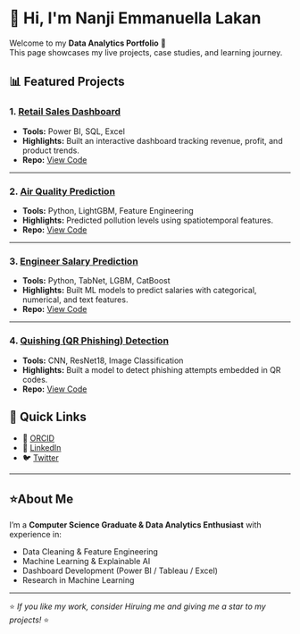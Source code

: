 # 👋 Hi, I'm Nanji Emmanuella Lakan

Welcome to my **Data Analytics Portfolio** 🚀  
This page showcases my live projects, case studies, and learning journey. 


## 📊 Featured Projects

### 1. [Retail Sales Dashboard](https://your-live-link-here.com)
- **Tools:** Power BI, SQL, Excel  
- **Highlights:** Built an interactive dashboard tracking revenue, profit, and product trends.  
- **Repo:** [View Code](https://github.com/yourusername/retail-sales-dashboard)

---

### 2. [Air Quality Prediction](https://your-live-link-here.com)
- **Tools:** Python, LightGBM, Feature Engineering  
- **Highlights:** Predicted pollution levels using spatiotemporal features.  
- **Repo:** [View Code](https://github.com/yourusername/air-quality-prediction)

---

### 3. [Engineer Salary Prediction](https://your-live-link-here.com)
- **Tools:** Python, TabNet, LGBM, CatBoost  
- **Highlights:** Built ML models to predict salaries with categorical, numerical, and text features.  
- **Repo:** [View Code](https://github.com/yourusername/engineer-salary-prediction)

---

### 4. [Quishing (QR Phishing) Detection](https://your-live-link-here.com)
- **Tools:** CNN, ResNet18, Image Classification  
- **Highlights:** Built a model to detect phishing attempts embedded in QR codes.  
- **Repo:** [View Code](https://github.com/yourusername/quishing-detection)


## 🔗 Quick Links
- 📂 [ORCID](https://orcid.org/0009-0005-5699-5291)  
- 💼 [LinkedIn](https://www.linkedin.com/in/yourusername/)  
- 🐦 [Twitter](https://twitter.com/yourusername)  

---

##  ⭐️About Me
I’m a **Computer Science Graduate & Data Analytics Enthusiast** with experience in:  
- Data Cleaning & Feature Engineering  
- Machine Learning & Explainable AI  
- Dashboard Development (Power BI / Tableau / Excel)  
- Research in Machine Learning 

---

⭐️ *If you like my work, consider Hiruing me and giving me a star to my projects!* ⭐️
